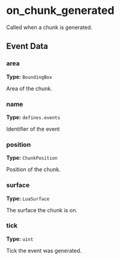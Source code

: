 # on_chunk_generated

Called when a chunk is generated.

## Event Data

### area

**Type:** `BoundingBox`

Area of the chunk.

### name

**Type:** `defines.events`

Identifier of the event

### position

**Type:** `ChunkPosition`

Position of the chunk.

### surface

**Type:** `LuaSurface`

The surface the chunk is on.

### tick

**Type:** `uint`

Tick the event was generated.

